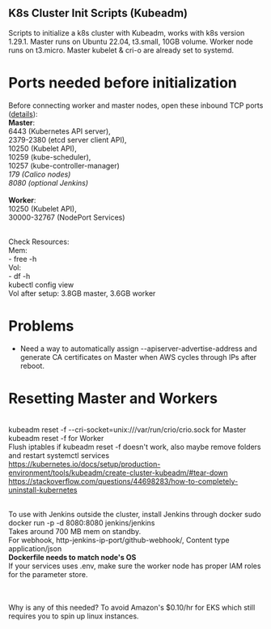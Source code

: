 ## K8s Cluster Init Scripts (Kubeadm)

<!-- Script to initialize a K8s cluster with Kubeadm and connect worker node to master node. Uses Ubuntu 22.04 (t3.micro, 8GB volume, 0.0104USD/hr). Worker node can run on t2.micro free-tier. -->
Scripts to initialize a k8s cluster with Kubeadm, works with k8s version 1.29.1. Master runs on Ubuntu 22.04, t3.small, 10GB volume. Worker node runs on t3.micro.
Master kubelet & cri-o are already set to systemd.
<br />

# Ports needed before initialization
Before connecting worker and master nodes, open these inbound TCP ports ([details](https://kubernetes.io/docs/reference/networking/ports-and-protocols/)):
<br />**Master**: 
<br />6443 (Kubernetes API server), 
<br />2379-2380 (etcd server client API), 
<br />10250 (Kubelet API), 
<br />10259 (kube-scheduler), 
<br />10257 (kube-controller-manager)
<br />*179 (Calico nodes)*
<br />*8080 (optional Jenkins)*
<br />
<br />**Worker**: 
<br />10250 (Kubelet API),
<br />30000-32767	(NodePort Services)
<br />

<br />Check Resources:
<br />Mem:
<br />- free -h
<br />Vol:
<br />- df -h
<br />kubectl config view
<br />Vol after setup: 3.8GB master, 3.6GB worker

# Problems
- Need a way to automatically assign --apiserver-advertise-address and generate CA certificates on Master when AWS cycles through IPs after reboot.

# Resetting Master and Workers
<br />kubeadm reset -f --cri-socket=unix:///var/run/crio/crio.sock for Master
<br />kubeadm reset -f for Worker
<br />Flush iptables if kubeadm reset -f doesn't work, also maybe remove folders and restart systemctl services
<br />https://kubernetes.io/docs/setup/production-environment/tools/kubeadm/create-cluster-kubeadm/#tear-down
<br />https://stackoverflow.com/questions/44698283/how-to-completely-uninstall-kubernetes

<br/>To use with Jenkins outside the cluster, install Jenkins through docker 
sudo docker run -p -d 8080:8080 jenkins/jenkins
<br/>Takes around 700 MB mem on standby.
<br/>For webhook, http-jenkins-ip-port/github-webhook/, Content type application/json
<br/>**Dockerfile needs to match node's OS**
<br/>If your services uses .env, make sure the worker node has proper IAM roles for the parameter store.

<br/>
<br/>Why is any of this needed? To avoid Amazon's $0.10/hr for EKS which still requires you to spin up linux instances.
